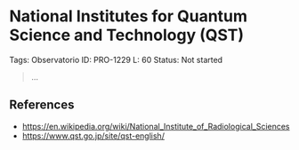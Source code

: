 # National Institutes for Quantum Science and Technology (QST)

Tags: Observatorio
ID: PRO-1229
L: 60
Status: Not started

> …
> 

## References

- https://en.wikipedia.org/wiki/National_Institute_of_Radiological_Sciences
- https://www.qst.go.jp/site/qst-english/